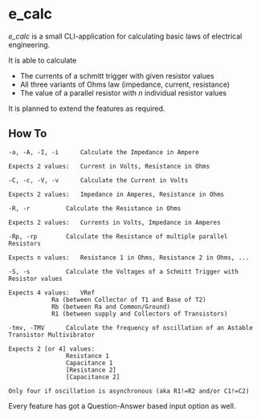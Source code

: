 # e_calc

*e_calc* is a small CLI-application for calculating basic laws of electrical engineering.

It is able to calculate

* The currents of a schmitt trigger with given resistor values
* All three variants of Ohms law (impedance, current, resistance)
* The value of a parallel resistor with *n* individual resistor values

It is planned to extend the features as required.

## How To

```
-a, -A, -I, -i		Calculate the Impedance in Ampere

Expects 2 values:	Current in Volts, Resistance in Ohms
```

```
-C, -c, -V, -v		Calculate the Current in Volts

Expects 2 values:	Impedance in Amperes, Resistance in Ohms
```

```
-R, -r			Calculate the Resistance in Ohms

Expects 2 values:	Currents in Volts, Impedance in Amperes
```

```
-Rp, -rp		Calculate the Resistance of multiple parallel Resistors

Expects n values:	Resistance 1 in Ohms, Resistance 2 in Ohms, ...
```

```
-S, -s			Calculate the Voltages of a Schmitt Trigger with Resistor values

Expects 4 values:	VRef
			Ra (between Collector of T1 and Base of T2)
			Rb (between Ra and Common/Ground)
			R1 (between supply and Collectors of Transistors)
```

```
-tmv, -TMV		Calculate the frequency of oscillation of an Astable Transistor Multivibrator

Expects 2 [or 4] values:
				Resistance 1
				Capacitance 1
				[Resistance 2]
				[Capacitance 2]

Only four if oscillation is asynchronous (aka R1!=R2 and/or C1!=C2)
```

Every feature has got a Question-Answer based input option as well.

